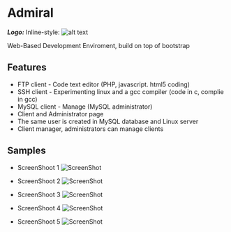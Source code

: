 Admiral
=======

***Logo:*** Inline-style: 
![alt text](https://github.com/dud3/ADMIRAL/blob/master/ico/icomain.png "Logo Title Text 1")

Web-Based Development Enviroment, build on top of bootstrap

Features
------------------
- FTP client - Code text editor (PHP, javascript. html5 coding)
- SSH client - Experimenting linux and a gcc compiler (code in c, complie in gcc)
- MySQL client - Manage (MySQL administrator)
- Client and Administrator page
- The same user is created in MySQL database and Linux server
- Client manager, administrators can manage clients

Samples
-------

- ScreenShoot 1
![ScreenShot](https://raw.github.com/dud3/ADMIRAL/master/screenshots/1.png)

- ScreenShoot 2
![ScreenShot](https://raw.github.com/dud3/ADMIRAL/master/screenshots/2.png)

- ScreenShoot 3
![ScreenShot](https://raw.github.com/dud3/ADMIRAL/master/screenshots/3.png)

- ScreenShoot 4
![ScreenShot](https://raw.github.com/dud3/ADMIRAL/master/screenshots/4.png)

- ScreenShoot 5
![ScreenShot](https://raw.github.com/dud3/ADMIRAL/master/screenshots/5.png)